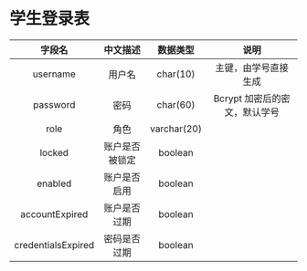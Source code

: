# 学生登录表

|       字段名       |    中文描述    |  数据类型   |             说明              |
| :----------------: | :------------: | :---------: | :---------------------------: |
|      username      |     用户名     |  char(10)   |     主键，由学号直接生成      |
|      password      |      密码      |  char(60)   | Bcrypt 加密后的密文，默认学号 |
|        role        |      角色      | varchar(20) |                               |
|       locked       | 账户是否被锁定 |   boolean   |                               |
|      enabled       |  账户是否启用  |   boolean   |                               |
|   accountExpired   |  账户是否过期  |   boolean   |                               |
| credentialsExpired |  密码是否过期  |   boolean   |                               |

